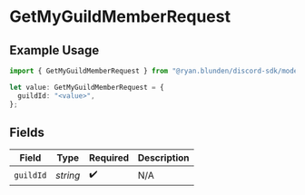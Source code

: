 # GetMyGuildMemberRequest

## Example Usage

```typescript
import { GetMyGuildMemberRequest } from "@ryan.blunden/discord-sdk/models/operations";

let value: GetMyGuildMemberRequest = {
  guildId: "<value>",
};
```

## Fields

| Field              | Type               | Required           | Description        |
| ------------------ | ------------------ | ------------------ | ------------------ |
| `guildId`          | *string*           | :heavy_check_mark: | N/A                |